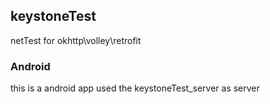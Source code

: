 ## keystoneTest
netTest for okhttp\volley\retrofit

### Android 
this is a android app used the keystoneTest_server as server
